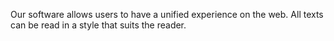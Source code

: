 Our software allows users to have a unified experience on the web. All texts can be read in a style that suits the reader.
